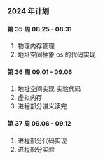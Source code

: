 ### 2024 年计划

#### 第 35 周 08.25 - 08.31

1. 物理内存管理
2. 地址空间抽象 os 的代码实现


#### 第 36 周 09.01 - 09.06

1. 地址空间实现 实验代码
2. 虚拟内存
3. 进程部分讲义读完


#### 第 37 周 09.06 - 09.12

1. 进程部分代码实现
2. 进程部分实验
